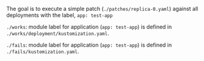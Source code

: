 
The goal is to execute a simple patch (`./patches/replica-0.yaml`) against all
deployments with the label, `app: test-app`

`./works`: module label for application (`app: test-app`) is defined in `./works/deployment/kustomization.yaml`.

`./fails`: module label for application (`app: test-app`) is defined in `./fails/kustomization.yaml`.
